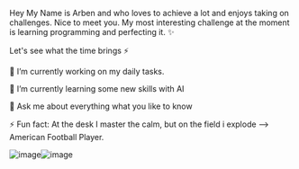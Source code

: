 Hey My Name is Arben and who loves to achieve a lot and enjoys taking on challenges. Nice to meet you.
My most interesting challenge at the moment is learning programming and perfecting it. ✨

Let's see what the time brings ⚡

🔭 I’m currently working on my daily tasks.
  
🌱 I’m currently learning some new skills with AI

💬 Ask me about everything what you like to know

⚡ Fun fact: At the desk I master the calm, but on the field i explode --> American Football Player. 

![image](https://github.com/user-attachments/assets/41594cea-2af7-4af8-9227-d2f2763e6ac6)![image](https://github.com/user-attachments/assets/0cad044b-5f86-4517-ab45-80baac3b8160)

